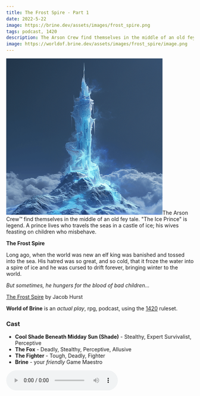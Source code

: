 ```yaml
---
title: The Frost Spire - Part 1
date: 2022-5-22
image: https://brine.dev/assets/images/frost_spire.png
tags: podcast, 1420
description: The Arson Crew find themselves in the middle of an old fey tale. "The Ice Prince" is legend. A prince lives who travels the seas in a castle of ice; his wives feasting on children who misbehave.
image: https://worldof.brine.dev/assets/images/frost_spire/image.png
---
```


![thumb](assets/images/frost_spire/image.png)The Arson Crew™ find themselves in the middle of an old fey tale. "The Ice Prince" is legend. A prince lives who travels the seas in a castle of ice; his wives feasting on children who misbehave.

**The Frost Spire**

Long ago, when the world was new an elf king was banished and tossed into the sea. His hatred was so great, and so cold, that it froze the water into a spire of ice and he was cursed to drift forever, bringing winter to the world.

_But sometimes, he hungers for the blood of bad children..._

[The Frost Spire](https://swordfishislands.itch.io/the-frost-spire) by Jacob Hurst

**World of Brine** is an _actual play_, rpg, podcast, using the [1420](https://casadeocio.itch.io/1420-bnb) ruleset.

<break>

### Cast
- **Cool Shade Beneath Midday Sun (Shade)** - Stealthy, Expert Survivalist, Perceptive
- **The Fox** - Deadly, Stealthy, Perceptive, Allusive
- **The Fighter** - Tough, Deadly, Fighter
- **Brine** - your _friendly_ Game Maestro

<audio controls src="https://archive.org/download/the_frost_spire-part3/the_frost_spire-part1.mp3"></audio>
